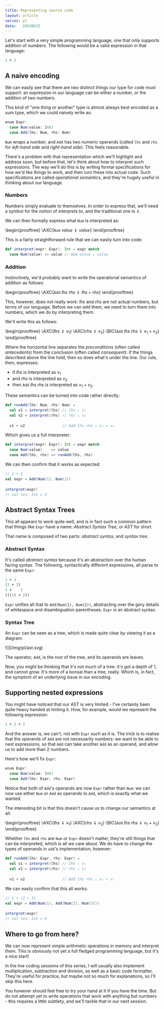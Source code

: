 ```yaml
---
title: Representing source code
layout: article
series: pl
date:   20240615
---
```


Let's start with a very simple programming language, one that only supports addition of numbers. The following would be a valid expression in that language:

```ocaml
1 + 2
```

## A naive encoding

We can easily see that there are two distinct things our type for code must support: an expression in our language can be either a number, or the addition of two numbers.

This kind of "one thing or another" type is almost always best encoded as a sum type, which we could naively write as:

```scala
enum Expr:
  case Num(value: Int)
  case Add(lhs: Num, rhs: Num)
```

`Num` wraps a number, and `Add` has two numeric operands (called `lhs` and `rhs` for _left-hand side_ and _right-hand side_). This feels reasonable.

There's a problem with that representation which we'll highlight and address soon, but before that, let's think about how to interpret such expressions. The way we'll do this is by writing formal specifications for how we'd like things to work, and then turn these into actual code. Such specifications are called _operational semantics_, and they're hugely useful in thinking about our language.

### Numbers

Numbers simply evaluate to themselves. In order to express that, we'll need a symbol for the notion of _interprets to_, and the traditional one is $\Downarrow$.

We can then formally express what `Num` is interpreted as:

\begin{prooftree}
  \AXC{$\texttt{Num}\ value \Downarrow value$}
\end{prooftree}

This is a fairly straightforward rule that we can easily turn into code:

```scala
def interpret(expr: Expr): Int = expr match
  case Num(value) => value // Num value ⇓ value
```

### Addition

Instinctively, we'd probably want to write the operational semantics of addition as follows:

\begin{prooftree}
  \AXC{$\texttt{Add}\ lhs\ rhs \Downarrow lhs + rhs$}
\end{prooftree}

This, however, does not really work: $lhs$ and $rhs$ are not actual numbers, but terms of our language. Before we can add them, we need to turn them into numbers, which we do by interpreting them.

We'll write this as follows:

\begin{prooftree}
  \AXC{$lhs \Downarrow v_1$}
  \AXC{$rhs \Downarrow v_2$}
  \BIC{$\texttt{Add}\ lhs\ rhs \Downarrow v_1 + v_2$}
\end{prooftree}

Where the horizontal line separates the _preconditions_ (often called _antecedents_) from the _conclusion_ (often called _consequent_): if the things described above the line hold, then so does what's under the line. Our rule, then, expresses:
- if $lhs$ is interpreted as $v_1$
- and $rhs$ is interpreted as  $v_2$
- then $\texttt{Add}\ lhs\ rhs$ is interpreted as $v_1 + v_2$.

These semantics can be turned into code rather directly:

```scala
def runAdd(lhs: Num, rhs: Num) =
  val v1 = interpret(lhs) // lhs ⇓ v₁
  val v2 = interpret(rhs) // rhs ⇓ v₂

  v1 + v2                 // Add lhs rhs ⇓ v₁ + v₂
```

Which gives us a full interpreter:

```scala
def interpret(expr: Expr): Int = expr match
  case Num(value)    => value
  case Add(lhs, rhs) => runAdd(lhs, rhs)
```

We can then confirm that it works as expected:

```scala
// 1 + 2
val expr = Add(Num(1), Num(2))

interpret(expr)
// val res: Int = 3
```

## Abstract Syntax Trees

This all appears to work quite well, and is in fact such a common pattern that things like `Expr` have a name: _Abstract Syntax Tree_, or _AST_ for short.

That name is composed of two parts: _abstract syntax_, and _syntax tree_.

### Abstract Syntax

It's called _abstract syntax_ because it's an abstraction over the human facing syntax. The following, syntactically different expressions, all parse to the same `Expr`:
```ocaml
1 + 2
(1 + 2)
1 +    2
(((1) + 2))
```

`Expr` unifies all that to `Add(Num(1), Num(2))`, abstracting over the gory details of whitespace and disambiguation parentheses. `Expr` is an abstract syntax.

### Syntax Tree

An `Expr` can be seen as a tree, which is made quite clear by viewing it as a diagram:

<span class="figure">
![](/img/pl/ast.svg)
</span>


The operator, `Add`, is the root of the tree, and its operands are leaves.

Now, you might be thinking that it's not much of a tree: it's got a depth of 1, and cannot grow. It's more of a bonsai than a tree, really. Which is, in fact, the symptom of an underlying issue in our encoding.


## Supporting nested expressions

You might have noticed that our AST is very limited - I've certainly been quite heavy handed at hinting it. How, for example, would we represent the following expression:

```ocaml
1 + 2 + 3
```

And the answer is, we can't, not with `Expr` such as it is. The trick is to realise that the operands of `Add` are not necessarily numbers: we want to be able to nest expressions, so that `Add` can take another `Add` as an operand, and allow us to add more than 2 numbers.

Here's how we'll fix `Expr`:

```scala
enum Expr:
  case Num(value: Int)
  case Add(lhs: Expr, rhs: Expr)
```

Notice that both of `Add`'s operands are now `Expr` rather than `Num`: we can now use either `Num` or `Add` as operands to `Add`, which is exactly what we wanted.

The interesting bit is that this doesn't cause us to change our semantics at all:

\begin{prooftree}
  \AXC{$lhs \Downarrow v_1$}
  \AXC{$rhs \Downarrow v_2$}
  \BIC{$\texttt{Add}\ lhs\ rhs \Downarrow v_1 + v_2$}
\end{prooftree}


Whether `lhs` and `rhs` are `Num` or `Expr` doesn't matter, they're still things that can be interpreted, which is all we care about. We do have to change the types of operands in `add`'s implementation, however:

```scala
def runAdd(lhs: Expr, rhs: Expr) =
  val v1 = interpret(lhs) // lhs ⇓ v₁
  val v2 = interpret(rhs) // rhs ⇓ v₂

  v1 + v2                 // Add lhs rhs ⇓ v₁ + v₂
```

We can easily confirm that this all works:

```scala
// 1 + (2 + 3)
val expr = Add(Num(1), Add(Num(2), Num(3)))

interpret(expr)
// val res: Int = 6
```

## Where to go from here?

We can now represent simple arithmetic operations in memory and interpret them. This is obviously not yet a full fledged programming language, but it's a nice start!

In the live coding sessions of this series, I will usually also implement multiplication, subtraction and division, as well as a basic code formatter. They're useful for practice, but maybe not so much for explanations, so I'll skip this here.

You however should feel free to try your hand at it if you have the time. But do not attempt yet to write operations that work with anything but numbers - this requires a little subtlety, and we'll tackle that in our next session.

